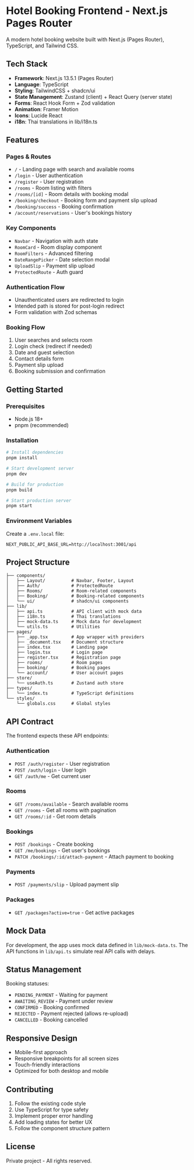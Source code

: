 # Hotel Booking Frontend - Next.js Pages Router

A modern hotel booking website built with Next.js (Pages Router), TypeScript, and Tailwind CSS.

## Tech Stack

- **Framework**: Next.js 13.5.1 (Pages Router)
- **Language**: TypeScript
- **Styling**: TailwindCSS + shadcn/ui
- **State Management**: Zustand (client) + React Query (server state)
- **Forms**: React Hook Form + Zod validation
- **Animation**: Framer Motion
- **Icons**: Lucide React
- **i18n**: Thai translations in lib/i18n.ts

## Features

### Pages & Routes
- `/` - Landing page with search and available rooms
- `/login` - User authentication
- `/register` - User registration  
- `/rooms` - Room listing with filters
- `/rooms/[id]` - Room details with booking modal
- `/booking/checkout` - Booking form and payment slip upload
- `/booking/success` - Booking confirmation
- `/account/reservations` - User's bookings history

### Key Components
- `Navbar` - Navigation with auth state
- `RoomCard` - Room display component
- `RoomFilters` - Advanced filtering
- `DateRangePicker` - Date selection modal
- `UploadSlip` - Payment slip upload
- `ProtectedRoute` - Auth guard

### Authentication Flow
- Unauthenticated users are redirected to login
- Intended path is stored for post-login redirect
- Form validation with Zod schemas

### Booking Flow
1. User searches and selects room
2. Login check (redirect if needed)
3. Date and guest selection
4. Contact details form
5. Payment slip upload
6. Booking submission and confirmation

## Getting Started

### Prerequisites
- Node.js 18+
- pnpm (recommended)

### Installation

```bash
# Install dependencies
pnpm install

# Start development server
pnpm dev

# Build for production
pnpm build

# Start production server
pnpm start
```

### Environment Variables

Create a `.env.local` file:

```env
NEXT_PUBLIC_API_BASE_URL=http://localhost:3001/api
```

## Project Structure

```
├── components/
│   ├── Layout/          # Navbar, Footer, Layout
│   ├── Auth/            # ProtectedRoute
│   ├── Rooms/           # Room-related components
│   ├── Booking/         # Booking-related components
│   └── ui/              # shadcn/ui components
├── lib/
│   ├── api.ts           # API client with mock data
│   ├── i18n.ts          # Thai translations
│   ├── mock-data.ts     # Mock data for development
│   └── utils.ts         # Utilities
├── pages/
│   ├── _app.tsx         # App wrapper with providers
│   ├── _document.tsx    # Document structure
│   ├── index.tsx        # Landing page
│   ├── login.tsx        # Login page
│   ├── register.tsx     # Registration page
│   ├── rooms/           # Room pages
│   ├── booking/         # Booking pages
│   └── account/         # User account pages
├── store/
│   └── useAuth.ts       # Zustand auth store
├── types/
│   └── index.ts         # TypeScript definitions
└── styles/
    └── globals.css      # Global styles
```

## API Contract

The frontend expects these API endpoints:

### Authentication
- `POST /auth/register` - User registration
- `POST /auth/login` - User login
- `GET /auth/me` - Get current user

### Rooms
- `GET /rooms/available` - Search available rooms
- `GET /rooms` - Get all rooms with pagination
- `GET /rooms/:id` - Get room details

### Bookings
- `POST /bookings` - Create booking
- `GET /me/bookings` - Get user's bookings
- `PATCH /bookings/:id/attach-payment` - Attach payment to booking

### Payments
- `POST /payments/slip` - Upload payment slip

### Packages
- `GET /packages?active=true` - Get active packages

## Mock Data

For development, the app uses mock data defined in `lib/mock-data.ts`. The API functions in `lib/api.ts` simulate real API calls with delays.

## Status Management

Booking statuses:
- `PENDING_PAYMENT` - Waiting for payment
- `AWAITING_REVIEW` - Payment under review
- `CONFIRMED` - Booking confirmed
- `REJECTED` - Payment rejected (allows re-upload)
- `CANCELLED` - Booking cancelled

## Responsive Design

- Mobile-first approach
- Responsive breakpoints for all screen sizes
- Touch-friendly interactions
- Optimized for both desktop and mobile

## Contributing

1. Follow the existing code style
2. Use TypeScript for type safety
3. Implement proper error handling
4. Add loading states for better UX
5. Follow the component structure pattern

## License

Private project - All rights reserved.